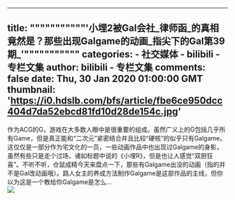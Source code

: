 
---
title: """""""""""'小埋2被Gal会社_律师函_的真相竟然是？那些出现Galgame的动画_指尖下的Gal第39期_'"""""""""""
categories: 
    - 社交媒体
    - bilibili - 专栏文集
author: bilibili - 专栏文集
comments: false
date: Thu, 30 Jan 2020 01:00:00 GMT
thumbnail: 'https://i0.hdslb.com/bfs/article/fbe6ce950dcc404d7da52ebcd81fd10d28de154c.jpg'
---

<div>   
作为ACG的G，游戏在大多数人眼中是很重要的组成。虽然广义上的G包括几乎所有Game，但是真正能和“二次元”紧密结合并且比较“硬核”的似乎只有Galgame。这仅仅是一部分作为宅文化的一员，一些动画作品中也出现过Galgame的身影，虽然有些只是走个过场，诸如标题中说的《小埋R》，但是也让人感觉“双厨狂喜”。不听不听，仓鼠成精今天来盘点一下，那些有Galgame出没的动画（指的并不是Gal改动画哦）。路人女主的养成方法制作Galgame是这部作品的主线，但你以为这是一个教给你Galgame是怎么…<br><img src="https://i0.hdslb.com/bfs/article/fbe6ce950dcc404d7da52ebcd81fd10d28de154c.jpg" referrerpolicy="no-referrer">  
</div>
            